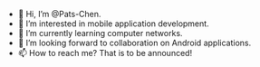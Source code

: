 - 👋 Hi, I’m @Pats-Chen.
- 👀 I’m interested in mobile application development.
- 🌱 I’m currently learning computer networks.
- 💞️ I’m looking forward to collaboration on Android applications.
- 📫 How to reach me? That is to be announced!

<!---
Pats-Chen/Pats-Chen is a ✨ special ✨ repository because its `README.md` (this file) appears on your GitHub profile.
You can click the Preview link to take a look at your changes.
--->
